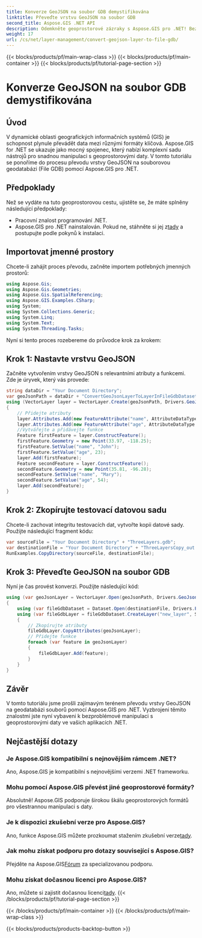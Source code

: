 ```yaml
---
title: Konverze GeoJSON na soubor GDB demystifikována
linktitle: Převeďte vrstvu GeoJSON na soubor GDB
second_title: Aspose.GIS .NET API
description: Odemkněte geoprostorové zázraky s Aspose.GIS pro .NET! Bez námahy převádějte vrstvy GeoJSON do souborových geodatabází. Vyzkoušej to teď! #State #GIS
weight: 17
url: /cs/net/layer-management/convert-geojson-layer-to-file-gdb/
---
```


{{< blocks/products/pf/main-wrap-class >}}
{{< blocks/products/pf/main-container >}}
{{< blocks/products/pf/tutorial-page-section >}}

# Konverze GeoJSON na soubor GDB demystifikována

## Úvod
V dynamické oblasti geografických informačních systémů (GIS) je schopnost plynule převádět data mezi různými formáty klíčová. Aspose.GIS for .NET se ukazuje jako mocný spojenec, který nabízí komplexní sadu nástrojů pro snadnou manipulaci s geoprostorovými daty. V tomto tutoriálu se ponoříme do procesu převodu vrstvy GeoJSON na souborovou geodatabázi (File GDB) pomocí Aspose.GIS pro .NET.
## Předpoklady
Než se vydáte na tuto geoprostorovou cestu, ujistěte se, že máte splněny následující předpoklady:
- Pracovní znalost programování .NET.
-  Aspose.GIS pro .NET nainstalován. Pokud ne, stáhněte si jej z[tady](https://releases.aspose.com/gis/net/) a postupujte podle pokynů k instalaci.
## Importovat jmenné prostory
Chcete-li zahájit proces převodu, začněte importem potřebných jmenných prostorů:
```csharp
using Aspose.Gis;
using Aspose.Gis.Geometries;
using Aspose.Gis.SpatialReferencing;
using Aspose.GIS.Examples.CSharp;
using System;
using System.Collections.Generic;
using System.Linq;
using System.Text;
using System.Threading.Tasks;
```
Nyní si tento proces rozebereme do průvodce krok za krokem:
## Krok 1: Nastavte vrstvu GeoJSON
Začněte vytvořením vrstvy GeoJSON s relevantními atributy a funkcemi. Zde je úryvek, který vás provede:
```csharp
string dataDir = "Your Document Directory";
var geoJsonPath = dataDir + "ConvertGeoJsonLayerToLayerInFileGdbDataset_out.json";
using (VectorLayer layer = VectorLayer.Create(geoJsonPath, Drivers.GeoJson))
{
    // Přidejte atributy
    layer.Attributes.Add(new FeatureAttribute("name", AttributeDataType.String));
    layer.Attributes.Add(new FeatureAttribute("age", AttributeDataType.Integer));
    //Vytvářejte a přidávejte funkce
    Feature firstFeature = layer.ConstructFeature();
    firstFeature.Geometry = new Point(33.97, -118.25);
    firstFeature.SetValue("name", "John");
    firstFeature.SetValue("age", 23);
    layer.Add(firstFeature);
    Feature secondFeature = layer.ConstructFeature();
    secondFeature.Geometry = new Point(35.81, -96.28);
    secondFeature.SetValue("name", "Mary");
    secondFeature.SetValue("age", 54);
    layer.Add(secondFeature);
}
```
## Krok 2: Zkopírujte testovací datovou sadu
Chcete-li zachovat integritu testovacích dat, vytvořte kopii datové sady. Použijte následující fragment kódu:
```csharp
var sourceFile = "Your Document Directory" + "ThreeLayers.gdb";
var destinationFile = "Your Document Directory" + "ThreeLayersCopy_out.gdb";
RunExamples.CopyDirectory(sourceFile, destinationFile);
```
## Krok 3: Převeďte GeoJSON na soubor GDB
Nyní je čas provést konverzi. Použijte následující kód:
```csharp
using (var geoJsonLayer = VectorLayer.Open(geoJsonPath, Drivers.GeoJson))
{
    using (var fileGdbDataset = Dataset.Open(destinationFile, Drivers.FileGdb))
    using (var fileGdbLayer = fileGdbDataset.CreateLayer("new_layer", SpatialReferenceSystem.Wgs84))
    {
        // Zkopírujte atributy
        fileGdbLayer.CopyAttributes(geoJsonLayer);
        // Přidejte funkce
        foreach (var feature in geoJsonLayer)
        {
            fileGdbLayer.Add(feature);
        }
    }
}
```
## Závěr
V tomto tutoriálu jsme prošli zajímavým terénem převodu vrstvy GeoJSON na geodatabázi souborů pomocí Aspose.GIS pro .NET. Vyzbrojeni těmito znalostmi jste nyní vybaveni k bezproblémové manipulaci s geoprostorovými daty ve vašich aplikacích .NET.
## Nejčastější dotazy
### Je Aspose.GIS kompatibilní s nejnovějším rámcem .NET?
Ano, Aspose.GIS je kompatibilní s nejnovějšími verzemi .NET frameworku.
### Mohu pomocí Aspose.GIS převést jiné geoprostorové formáty?
Absolutně! Aspose.GIS podporuje širokou škálu geoprostorových formátů pro všestrannou manipulaci s daty.
### Je k dispozici zkušební verze pro Aspose.GIS?
 Ano, funkce Aspose.GIS můžete prozkoumat stažením zkušební verze[tady](https://releases.aspose.com/).
### Jak mohu získat podporu pro dotazy související s Aspose.GIS?
 Přejděte na Aspose.GIS[Fórum](https://forum.aspose.com/c/gis/33) za specializovanou podporu.
### Mohu získat dočasnou licenci pro Aspose.GIS?
 Ano, můžete si zajistit dočasnou licenci[tady](https://purchase.aspose.com/temporary-license/).
{{< /blocks/products/pf/tutorial-page-section >}}

{{< /blocks/products/pf/main-container >}}
{{< /blocks/products/pf/main-wrap-class >}}

{{< blocks/products/products-backtop-button >}}
